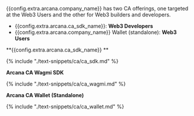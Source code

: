 {{config.extra.arcana.company_name}} has two CA offerings, one targeted at the Web3 Users and the other for Web3 builders and developers.

* {{config.extra.arcana.ca_sdk_name}}: **Web3 Developers**
* {{config.extra.arcana.company_name}} Wallet (standalone): **Web3 Users**

**{{config.extra.arcana.ca_sdk_name}} **

{% include "./text-snippets/ca/ca_sdk.md" %}

**Arcana CA Wagmi SDK**

{% include "./text-snippets/ca/ca_wagmi.md" %}

**Arcana CA Wallet (Standalone)**

{% include "./text-snippets/ca/ca_wallet.md" %}
